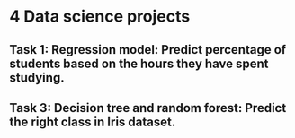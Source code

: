 # 4 Data science projects
## Task 1: Regression model: Predict percentage of students based on the hours they have spent studying.
## Task 3: Decision tree and random forest: Predict the right class in Iris dataset.
